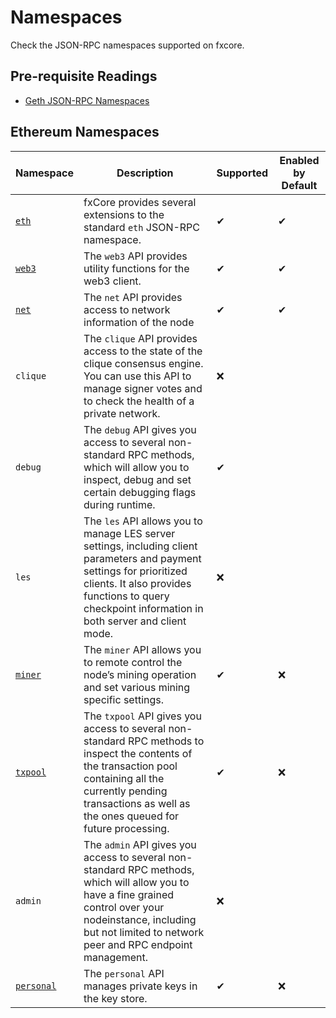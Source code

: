 # Namespaces

Check the JSON-RPC namespaces supported on fxcore.

## Pre-requisite Readings

* [Geth JSON-RPC Namespaces](https://geth.ethereum.org/docs/rpc/server)

## Ethereum Namespaces

| Namespace                                   | Description                                                                                                                                                                                                                  | Supported | Enabled by Default |
| ------------------------------------------- | ---------------------------------------------------------------------------------------------------------------------------------------------------------------------------------------------------------------------------- | --------- | ------------------ |
| [`eth`](endpoints.md#eth-methods)           | fxCore provides several extensions to the standard `eth` JSON-RPC namespace.                                                                                                                                                 | ✔         | ✔                  |
| [`web3`](endpoints.md#web3-methods)         | The `web3` API provides utility functions for the web3 client.                                                                                                                                                               | ✔         | ✔                  |
| [`net`](endpoints.md#net-methods)           | The `net` API provides access to network information of the node                                                                                                                                                             | ✔         | ✔                  |
| `clique`                                    | The `clique` API provides access to the state of the clique consensus engine. You can use this API to manage signer votes and to check the health of a private network.                                                      | ❌         |                    |
| `debug`                                     | The `debug` API gives you access to several non-standard RPC methods, which will allow you to inspect, debug and set certain debugging flags during runtime.                                                                 | ✔         |                    |
| `les`                                       | The `les` API allows you to manage LES server settings, including client parameters and payment settings for prioritized clients. It also provides functions to query checkpoint information in both server and client mode. | ❌         |                    |
| [`miner`](endpoints.md#miner-methods)       | The `miner` API allows you to remote control the node’s mining operation and set various mining specific settings.                                                                                                           | ✔         | ❌                  |
| [`txpool`](endpoints.md#txpool-methods)     | The `txpool` API gives you access to several non-standard RPC methods to inspect the contents of the transaction pool containing all the currently pending transactions as well as the ones queued for future processing.    | ✔         | ❌                  |
| `admin`                                     | The `admin` API gives you access to several non-standard RPC methods, which will allow you to have a fine grained control over your nodeinstance, including but not limited to network peer and RPC endpoint management.     | ❌         |                    |
| [`personal`](endpoints.md#personal-methods) | The `personal` API manages private keys in the key store.                                                                                                                                                                    | ✔         | ❌                  |
